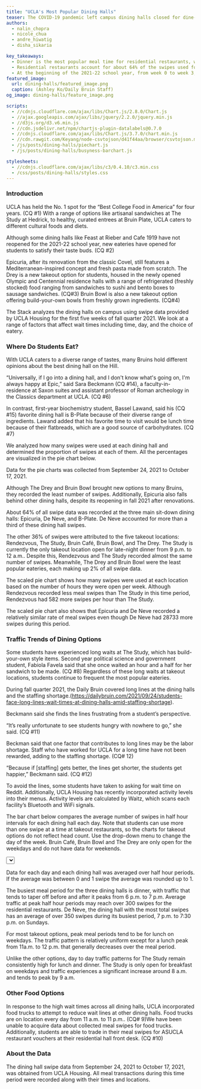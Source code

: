 ```yaml
---
title: "UCLA's Most Popular Dining Halls"
teaser: The COVID-19 pandemic left campus dining halls closed for dine-in on the Hill. Now that students have returned to campus, which dining halls have been the most popular amongst hungry Bruins?
authors:
  - nalin_chopra
  - nicole_chua
  - andre_hiwatig
  - disha_sikaria

key_takeaways:
  - Dinner is the most popular meal time for residential restaurants, whereas lunch is the most popular meal time for quick-service restaurants like The Study and Rendezvous. Traffic generally peaks between 6 p.m. and  7 p.m. for dining halls and between 11 a.m. and 12 p.m. for takeout places. 
  - Residential restaurants account for about 64% of the swipes used for UCLA Housing dining locations at the start of the school year 2021-2022. Quick-service restaurants accounted for the other 36%.
  - At the beginning of the 2021-22 school year, from week 0 to week 3, De Neve, the residential restaurant with the most swipes, recorded 119,835 swipes in 23 days. The quick-service restaurant with the most swipes was The Study at Hedrick which recorded 117,463 swipes during the same period. 
featured_image:
  url: dining-halls/featured_image.png
  caption: (Ashley Ko/Daily Bruin Staff)
og_image: dining-halls/feature_image.png

scripts:
  - //cdnjs.cloudflare.com/ajax/libs/Chart.js/2.8.0/Chart.js
  - //ajax.googleapis.com/ajax/libs/jquery/2.2.0/jquery.min.js
  - //d3js.org/d3.v6.min.js
  - //cdn.jsdelivr.net/npm/chartjs-plugin-datalabels@0.7.0
  - //cdnjs.cloudflare.com/ajax/libs/Chart.js/3.7.0/chart.min.js
  - //cdn.rawgit.com/Keyang/node-csvtojson/d41f44aa/browser/csvtojson.min.js
  - /js/posts/dining-halls/piechart.js
  - /js/posts/dining-halls/busyness-barchart.js

stylesheets:
  - //cdnjs.cloudflare.com/ajax/libs/c3/0.4.10/c3.min.css
  - /css/posts/dining-halls/styles.css
---
```

### Introduction
UCLA has held the No. 1 spot for the “Best College Food in America” for four years. (CQ #1) With a range of options like artisanal sandwiches at The Study at Hedrick, to healthy, curated entrees at Bruin Plate, UCLA caters to different cultural foods and diets. 

Although some dining halls like Feast at Rieber and Cafe 1919 have not reopened for the 2021-22 school year, new eateries have opened for students to satisfy their taste buds. (CQ #2) 

Epicuria, after its renovation from the classic Covel, still features a Mediterranean-inspired concept and fresh pasta made from scratch. The Drey is a new takeout option for students, housed in the newly opened Olympic and Centennial residence halls with a range of refrigerated (freshly stocked) food ranging from sandwiches to sushi and bento boxes to sausage sandwiches. (CQ#3) Bruin Bowl is also a new takeout option offering build-your-own bowls from freshly grown ingredients. (CQ#4) 

The Stack analyzes the dining halls on campus using swipe data provided by UCLA Housing for  the first five weeks of fall quarter 2021. We look at a range of factors that affect wait times including time, day, and the choice of eatery. 

### Where Do Students Eat? 
With UCLA caters to a diverse range of tastes, many Bruins hold different opinions about the best dining hall on the Hill. 

“Universally, if I go into a dining hall, and I don't know what's going on, I'm always happy at Epic,” said Sara Beckmann (CQ #14), a faculty-in-residence at Saxon suites and assistant professor of Roman archeology in the Classics department at UCLA. (CQ #6)

In contrast, first-year biochemistry student, Bassel Lawand, said his (CQ #15) favorite dining hall is B-Plate because of their diverse range of ingredients. Lawand added that his favorite time to visit would be lunch time because of their flatbreads, which are a good source of carbohydrates. (CQ #7) 

We analyzed how many swipes were used at each dining hall and determined the proportion of swipes at each of them. All the percentages are visualized in the pie chart below.


<div class = 'pieCharts'>
<div class = 'pie_chart'><canvas id = 'SwipesPieChart'></canvas></div>
<div class = 'pie_chart'><canvas id = 'ScaledPieChart'></canvas></div>
</div>
<p class = 'caption'>Data for the pie charts was collected from September 24, 2021 to October 17, 2021.</p>

Although The Drey and Bruin Bowl brought new options to many Bruins, they recorded the least number of swipes. Additionally, Epicuria also falls behind other dining halls, despite its reopening in fall 2021 after renovations.

About 64% of all swipe data was recorded at the three main sit-down dining halls: Epicuria, De Neve, and B-Plate. De Neve accounted for more than a third of these dining hall swipes. 

The other 36% of swipes were attributed to the five takeout locations: Rendezvous, The Study, Bruin Café, Bruin Bowl, and The Drey. The Study is currently the only takeout location open for late-night dinner from 9 p.m. to 12 a.m.. Despite this, Rendezvous and The Study recorded almost the same number of swipes. Meanwhile, The Drey and Bruin Bowl were the least popular eateries, each making up 2% of all swipe data.

The scaled pie chart shows how many swipes were used at each location based on the number of hours they were open per week. Although Rendezvous recorded less meal swipes than The Study in this time period, Rendezvous had 582 more swipes per hour than The Study. 

The scaled pie chart also shows that Epicuria and De Neve recorded a relatively similar rate of meal swipes even though De Neve had 28733 more swipes during this period.

### Traffic Trends of Dining Options

Some students have experienced long waits at The Study, which has build-your-own style items. 
Second year political science and government student, Fabiola Favela said that she once waited an hour and a half for her sandwich to be made. (CQ #8) Regardless of these long waits at takeout locations, students continue to frequent the most popular eateries.

During fall quarter 2021, the Daily Bruin covered long lines at the dining halls and the staffing shortage.(https://dailybruin.com/2021/09/24/students-face-long-lines-wait-times-at-dining-halls-amid-staffing-shortage). 

Beckmann said she finds the lines frustrating from a student’s perspective. 

“It’s really unfortunate to see students hungry with nowhere to go,” she said. (CQ #11)

Beckman said that one factor that contributes to long lines may be the labor shortage. Staff who have worked for UCLA for a long time have not been rewarded, adding to the staffing shortage.
(CQ# 12)

“Because if [staffing] gets better, the lines get shorter, the students get happier,” Beckmann said. (CQ #12)

To avoid the lines, some students have taken to asking for wait time on Reddit. Additionally, UCLA Housing has recently incorporated activity levels into their menus. Activity levels are calculated by Waitz, which scans each facility’s Bluetooth and WiFi signals. 

The bar chart below compares the average number of swipes in half hour intervals for each dining hall each day. Note that students can use more than one swipe at a time at takeout restaurants,  so the charts for takeout options do not reflect head count. Use the drop-down menu to change the day of the week. Bruin Café, Bruin Bowl and The Drey are only open for the weekdays and do not have data for weekends.


<!-- <select id="Dining-Hall"></select> -->
<select id="Day"></select>
<div class = 'bar_chart'><canvas id = 'barChart'></canvas></div>
<p class = 'caption'>Data for each day and each dining hall was averaged over half hour periods. If the average was between 0 and 1 swipe the average was rounded up to 1. </p>

The busiest meal period for the three dining halls is dinner, with traffic that tends to taper off before and after it peaks from 6 p.m. to 7 p.m. Average traffic at peak half hour periods may reach over 300 swipes for the residential restaurants. De Neve, the dining hall with the most total swipes has an average of over 350 swipes during its busiest period, 7 p.m. to 7:30 p.m. on Sundays.  

For most takeout options, peak meal periods tend to be for lunch on weekdays. The traffic pattern is relatively uniform except for a lunch peak from 11a.m. to 12 p.m. that generally decreases over the meal period. 

Unlike the other options, day to day traffic patterns for The Study remain consistently high for lunch and dinner. The Study is only open for breakfast on weekdays and traffic experiences a significant increase around 8 a.m. and tends to peak by 9 a.m. 

### Other Food Options
In response to the high wait times across all dining halls, UCLA incorporated food trucks to attempt to reduce wait lines at other dining halls.  Food trucks are on location every day from 11 a.m. to 11 p.m.. (CQ# 9)We have been unable to acquire data about collected meal swipes for food trucks. Additionally, students are able to trade in their meal swipes for ASUCLA restaurant vouchers at their residential hall front desk.  (CQ #10) 



### About the Data
The dining hall swipe data from September 24, 2021 to October 17, 2021, was obtained from UCLA Housing. All meal transactions during this time period were recorded along with their times and locations.
